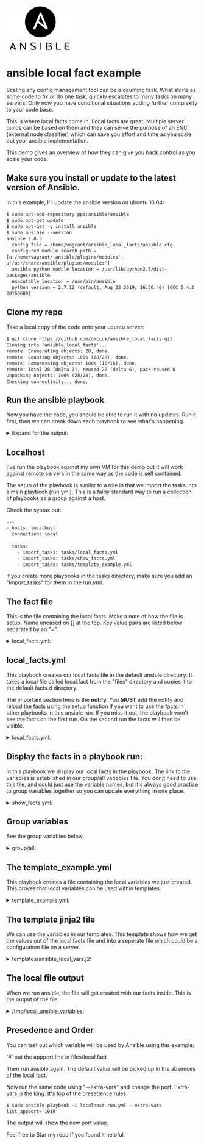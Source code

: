 ![Alt text](images/Ansible-logo1.png?raw=true)

# ansible local fact example
Scaling any config management tool can be a daunting task. What starts as some code to fix or do one task, quickly escalates to many tasks on many servers. Only now you have conditional situations adding further complexity to your code base.

This is where local facts come in. Local facts are great. Multiple server builds can be based on them and they can serve the purpose of an ENC (external node classifier) which can save you effort and time as you scale out your ansible implementation.

This demo gives an overview of how they can give you back control as you scale your code.

## Make sure you install or update to the latest version of Ansible.
In this example, I'll update the ansible version on ubuntu 16.04:

````
$ sudo apt-add-repository ppa:ansible/ansible
$ sudo apt-get update
$ sudo apt-get -y install ansible
$ sudo ansible --version
ansible 2.8.5
  config file = /home/vagrant/ansible_local_facts/ansible.cfg
  configured module search path = [u'/home/vagrant/.ansible/plugins/modules', u'/usr/share/ansible/plugins/modules']
  ansible python module location = /usr/lib/python2.7/dist-packages/ansible
  executable location = /usr/bin/ansible
  python version = 2.7.12 (default, Aug 22 2019, 16:36:40) [GCC 5.4.0 20160609]

````
## Clone my repo
Take a local copy of the code onto your ubuntu server:

````
$ git clone https://github.com/dmccuk/ansible_local_facts.git
Cloning into 'ansible_local_facts'...
remote: Enumerating objects: 28, done.
remote: Counting objects: 100% (28/28), done.
remote: Compressing objects: 100% (16/16), done.
remote: Total 28 (delta 7), reused 27 (delta 6), pack-reused 0
Unpacking objects: 100% (28/28), done.
Checking connectivity... done.
````

## Run the ansible playbook
Now you have the code, you should be able to run it with no updates. Run it first, then we can break down each playbook to see what's happening.

<details>
 <summary>Expand for the output:</summary>
  <p>

````
$ sudo ansible-playbook -i localhost run.yml
 [WARNING]: Unable to parse /home/vagrant/ansible_local_facts/localhost as an inventory source

 [WARNING]: No inventory was parsed, only implicit localhost is available

 [WARNING]: provided hosts list is empty, only localhost is available. Note that the implicit localhost does not match 'all'


PLAY [localhost] *********************************************************************************************************************

TASK [Gathering Facts] ***************************************************************************************************************
ok: [localhost]

TASK [Create custom fact directory] **************************************************************************************************
ok: [localhost]

TASK [Insert custom fact file] *******************************************************************************************************
ok: [localhost]

TASK [local facts] *******************************************************************************************************************
ok: [localhost] => {
    "ansible_local": {
        "local": {
            "localfacts": {
                "appport": "9090",
                "environment": "production",
                "owner": "systems",
                "role": "webserver"
            }
        }
    }
}

TASK [reload facts] ******************************************************************************************************************
ok: [localhost]

TASK [print app port] ****************************************************************************************************************
ok: [localhost] => {
    "msg": "your application port is 9090"
}

TASK [print environment] *************************************************************************************************************
ok: [localhost] => {
    "msg": "your environment is production"
}

TASK [print role] ********************************************************************************************************************
ok: [localhost] => {
    "msg": "your role is webserver"
}

TASK [template] **********************************************************************************************************************
ok: [localhost]

PLAY RECAP ***************************************************************************************************************************
localhost                  : ok=9    changed=0    unreachable=0    failed=0    skipped=0    rescued=0    ignored=0
````
</p></details>


## Localhost
I've run the playbook against my own VM for this demo but it will work against remote servers in the same way as the code is self contained.

The setup of the playbook is similar to a role in that we import the tasks into a main playbook (run.yml). This is a fairly standard way to run a collection of playbooks as a group against a host.

Check the syntax out:

````
---
- hosts: localhost
  connection: local

  tasks:
    - import_tasks: tasks/local_facts.yml
    - import_tasks: tasks/show_facts.yml
    - import_tasks: tasks/template_example.yml
````

if you create more playbooks in the tasks directory, make sure you add an "import_tasks" for them in the run.yml.

## The fact file
This is the file containing the local facts. Make a note of how the file is setup. Name encased on [] at the top. Key value pairs are listed below separated by an "=".

<details>
 <summary>local_facts.yml:</summary>
  <p>

````
[localfacts]
role= webserver
environment= production
owner= systems
appport= 9090
````

</p></details>

## local_facts.yml
This playbook creates our local facts file in the default ansible directory. It takes a local file called local.fact from the "files" directory and copies it to the default facts.d directory.

The important section here is the <b>notify</b>. You <b>MUST</b> add the notify and reload the facts using the setup function if you want to use the facts in other playbooks in this ansible run. If you miss it out, the playbook won't see the facts on the first run. On the second run the facts will then be visible.

<details>
 <summary>local_facts.yml:</summary>
  <p>

````
---
- name: "Create custom fact directory"
  file:
    path: "/etc/ansible/facts.d"
    state: "directory"
    mode: 0766

- name: "Insert custom fact file"
  copy:
    src: files/local.fact
    dest: /etc/ansible/facts.d/local.fact
    mode: 0644

- name: local facts
  debug: var=ansible_local
  notify:
  - reload facts

- name: reload facts
  setup: filter=ansible_local
````

</p></details>

## Display the facts in a playbook run:
In this playbook we display our local facts in the playbook. The link to the variables is established in our group/all variables file. You don;t need to use this file, and could just use the variable names, but it's always good practice to group variables together so you can update everything in one place.

<details>
 <summary>show_facts.yml:</summary>
  <p>

````
---
- name: print app port
  debug: msg="your application port is {{ list_appport }}"
- name: print environment
  debug: msg="your environment is {{ list_environment }}"
- name: print role
  debug: msg="your role is {{ list_role }}"
````

</p></details>

## Group variables
See the group variables below.

<details>
 <summary>group/all:</summary>
  <p>

````
---

list_appport: "{{ ansible_local.local.localfacts.appport }}"
list_environment:  "{{ ansible_local.local.localfacts.environment }}"
list_role:  "{{ ansible_local.local.localfacts.role }}"
````

The link breaks down to this:

````
ansible_local = This is the default starting place for all local variables in ansible
local = This is the filename holding the facts. The file name is local.fact
localfacts = This is the headed of the local.fact file and is located at the top of the screen in square brackets [localfacts]
appport = This is the variable name and will give the value of the Key --> value in the local.fact file
````

</p></details>


## The template_example.yml
This playbook creates a file containing the local variables we just created. This proves that local variables can be used within templates.

<details>
 <summary>template_example.yml:</summary>
  <p>

````
---

- template:
    src: ~/ansible_local_facts/templates/ansible_local_vars.j2
    dest: /tmp/local_ansible_variables
````

</p></details>

## The template jinja2 file
We can use the variables in our templates. This template shows how we get the values out of the local facts file and into a seperate file which could be a configuration file on a server.

<details>
 <summary>templates/ansible_local_vars.j2:</summary>
  <p>

````
These are the ansible variables from the playbook:
you can use them in a template like this:

your application port is {{ list_appport }}
your environment is {{ list_environment }}
your role is {{ list_role }}
````

</p></details>

## The local file output
When we run ansible, the file will get created with our facts inside. This is the output of the file:

<details>
 <summary>/tmp/local_ansible_variables:</summary>
  <p>

````
These are the ansible variables from the playbook:
you can use them in a template like this:

your application port is 9090
your environment is production
your role is webserver
````

</p></details>

## Presedence and Order
You can test out which variable will be used by Ansible using this example:

'#' out the appport line in files/local.fact

Then run ansible again. The default value will be picked up in the absences of the local fact.

Now run the same code using "--extra-vars" and change the port. Extra-vars is the king. It's top of the presedence rules.
````
$ sudo ansible-playbook -i localhost run.yml --extra-vars list_appport='1010'
````

The output will show the new port value.


Feel free to Star my repo if you found it helpful.

